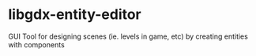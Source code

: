 # libgdx-entity-editor
GUI Tool for designing scenes (ie. levels in game, etc) by creating entities with components
